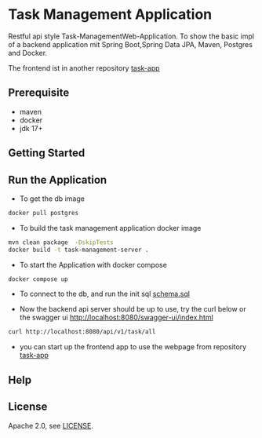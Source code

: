 # Task Management Application
Restful api style Task-ManagementWeb-Application.
To show the basic impl of a backend application mit Spring Boot,Spring Data JPA, Maven, Postgres and Docker.

The frontend ist in another repository [task-app](https://github.com/xiaoming-1988/task-app)

## Prerequisite
- maven
- docker
- jdk 17+

## Getting Started

## Run the Application

- To get the db image

```bash
docker pull postgres
```

- To build the task management application docker image

```bash
mvn clean package  -DskipTests
docker build -t task-management-server .
```

- To start the Application with docker compose
```bash
docker compose up
```

- To connect to the db, and run the init sql [schema.sql](./src/test/resources/schema.sql)

- Now the backend api server should be up to use, try the curl below or the
swagger ui [http://localhost:8080/swagger-ui/index.html](http://localhost:8080/swagger-ui/index.html)


```bash
curl http://localhost:8080/api/v1/task/all 
```


- you can start up the frontend app to use the webpage from repository [task-app](https://github.com/xiaoming-1988/task-app)

## Help

## License

Apache 2.0, see [LICENSE](LICENSE).
